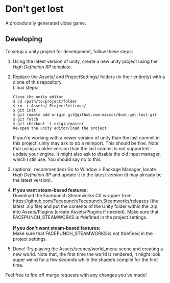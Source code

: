 # Don't get lost
A procedurally generated video game.
## Developing
To setup a unity project for development, follow these steps:
1. Using the latest version of unity, create a new unity project using the *High Definition RP* template.
2. Replace the Assets/ and ProjectSettings/ folders (in their entirety) with a clone of this repository. <br>
    Linux steps:
    ~~~~
    Close the unity editor
    $ cd /path/to/project/folder
    $ rm -r Assets/ ProjectSettings/
    $ git init
    $ git remote add origin git@github.com:miicck/dont-get-lost.git
    $ git fetch
    $ git checkout -t origin/master
    Re-open the unity editor/load the project
    ~~~~
    If you're working with a newer version of unity than the last commit in this project, unity may ask to do a 
    reimport. This should be fine. Note that using an older version than the last commit is not supported - update your engine.
    It might also ask to disable the old input manager, which I still use. You should say no to this.
 
3. (optional, recommended) Go to Window > Package Manager, locate *High Definition RP* and update it to the latest version (it may already be the latest version).
4. <b> If you want steam-based features: </b> <br>
Download the Facepunch.Steamworks C# wrapper from https://github.com/Facepunch/Facepunch.Steamworks/releases (the latest .zip file) and put the contents of the Unity folder       within the .zip into Assets/Plugins (create Assets/Plugins if needed). Make sure that FACEPUNCH_STEAMWORKS is #defined in the project settings. <br> <br>
<b> If you don't want steam-based features: </b> <br>
Make sure that FACEPUNCH_STEAMWORKS is not #defined in the project settings.
5. Done! Try playing the Assets/scenes/world_menu scene and creating a new world. Note that, the first time 
the world is rendered, it might look super weird for a few seconds while the shaders compile for the first time.

Feel free to fire off merge requests with any changes you've made!

